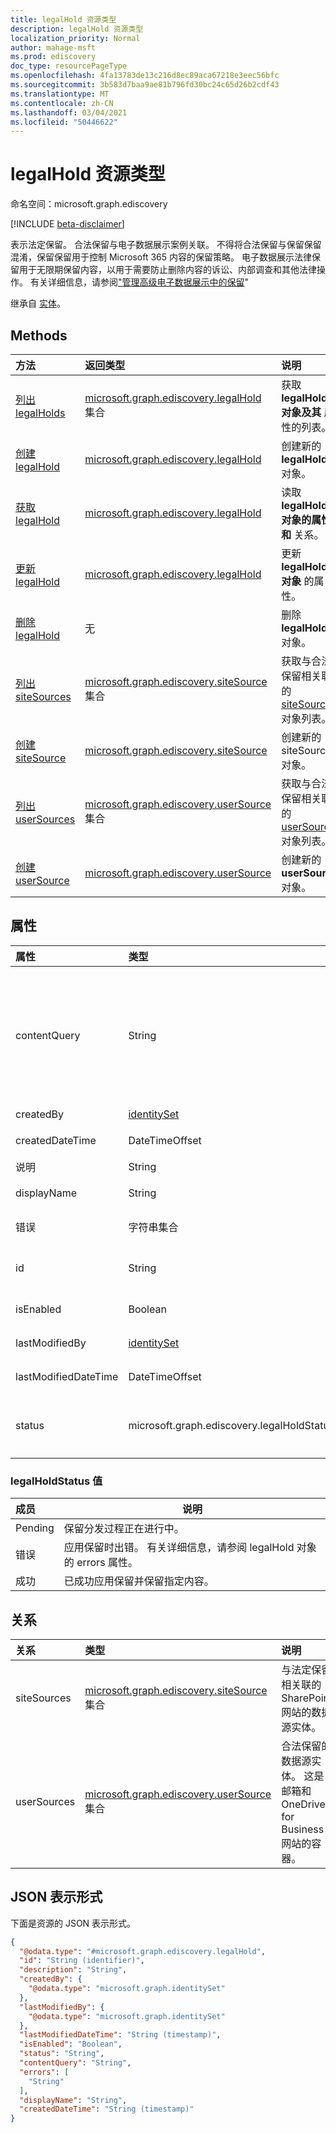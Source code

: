 ```yaml
---
title: legalHold 资源类型
description: legalHold 资源类型
localization_priority: Normal
author: mahage-msft
ms.prod: ediscovery
doc_type: resourcePageType
ms.openlocfilehash: 4fa13783de13c216d8ec89aca67218e3eec56bfc
ms.sourcegitcommit: 3b583d7baa9ae81b796fd30bc24c65d26b2cdf43
ms.translationtype: MT
ms.contentlocale: zh-CN
ms.lasthandoff: 03/04/2021
ms.locfileid: "50446622"
---
```

# <a name="legalhold-resource-type"></a>legalHold 资源类型

命名空间：microsoft.graph.ediscovery

[!INCLUDE [beta-disclaimer](../../includes/beta-disclaimer.md)]

表示法定保留。 合法保留与电子数据展示案例关联。 不得将合法保留与保留保留混淆，保留保留用于控制 Microsoft 365 内容的保留策略。 电子数据展示法律保留用于无限期保留内容，以用于需要防止删除内容的诉讼、内部调查和其他法律操作。 有关详细信息，请参阅["管理高级电子数据展示中的保留](/microsoft-365/compliance/managing-holds)"

继承自 [实体](../resources/entity.md)。

## <a name="methods"></a>Methods

|方法|返回类型|说明|
|:---|:---|:---|
|[列出 legalHolds](../api/ediscovery-case-list-legalholds.md)|[microsoft.graph.ediscovery.legalHold](../resources/ediscovery-legalhold.md) 集合|获取  **legalHold 对象及其** 属性的列表。|
|[创建 legalHold](../api/ediscovery-case-post-legalholds.md)|[microsoft.graph.ediscovery.legalHold](../resources/ediscovery-legalhold.md)|创建新的 **legalHold** 对象。|
|[获取 legalHold](../api/ediscovery-legalhold-get.md)|[microsoft.graph.ediscovery.legalHold](../resources/ediscovery-legalhold.md)|读取 **legalHold 对象的属性和** 关系。|
|[更新 legalHold](../api/ediscovery-legalhold-update.md)|[microsoft.graph.ediscovery.legalHold](../resources/ediscovery-legalhold.md)|更新 **legalHold 对象** 的属性。|
|[删除 legalHold](../api/ediscovery-legalhold-delete.md)|无|删除 **legalHold** 对象。|
|[列出 siteSources](../api/ediscovery-legalhold-list-sitesources.md)|[microsoft.graph.ediscovery.siteSource](../resources/ediscovery-sitesource.md) 集合|获取与合法保留相关联的 [siteSource](../resources/ediscovery-sitesource.md) 对象列表。|
|[创建 siteSource](../api/ediscovery-legalhold-post-sitesources.md)|[microsoft.graph.ediscovery.siteSource](../resources/ediscovery-sitesource.md)|创建新的 siteSource 对象。|
|[列出 userSources](../api/ediscovery-legalhold-list-usersources.md)|[microsoft.graph.ediscovery.userSource](../resources/ediscovery-usersource.md) 集合|获取与合法保留相关联的 [userSource](../resources/ediscovery-usersource.md) 对象列表。|
|[创建 userSource](../api/ediscovery-legalhold-post-usersources.md)|[microsoft.graph.ediscovery.userSource](../resources/ediscovery-usersource.md)|创建新的 **userSource** 对象。|

## <a name="properties"></a>属性

|属性|类型|说明|
|:---|:---|:---|
|contentQuery|String|指定要位于指定位置的内容的 KQL 查询。 若要了解更多信息，请参阅内容搜索和电子数据展示的关键字 [查询和搜索条件](/microsoft-365/compliance/keyword-queries-and-search-conditions)。  若要保留指定位置中所有内容，请保留 **contentQuery** 为空。 |
|createdBy|[identitySet](../resources/identityset.md)|创建合法保留的用户。 |
|createdDateTime|DateTimeOffset|创建合法保留的日期和时间。 |
|说明|String| 法定保留说明。 |
|displayName|String| 法定显示名称的一部分。 |
|错误|字符串集合|列出置于保留时发生的任何错误。 |
|id|String|电子数据展示案例的 ID。 只读。 继承自 [实体](../resources/entity.md)。 |
|isEnabled|Boolean|指示是否启用保留并主动保留内容。 |
|lastModifiedBy|[identitySet](../resources/identityset.md)|上次修改法定保留的用户。|
|lastModifiedDateTime|DateTimeOffset|上次修改合法保留的日期和时间。 |
|status|microsoft.graph.ediscovery.legalHoldStatus|合法保留的状态。 可取值为：`Pending`、`Error`、`Success`、`UnknownFutureValue`。|

### <a name="legalholdstatus-values"></a>legalHoldStatus 值

|成员|说明|
|:---|-----------|
|Pending| 保留分发过程正在进行中。 |
|错误| 应用保留时出错。 有关详细信息，请参阅 legalHold 对象的 errors 属性。 |
|成功| 已成功应用保留并保留指定内容。 |

## <a name="relationships"></a>关系

|关系|类型|说明|
|:---|:---|:---|
|siteSources|[microsoft.graph.ediscovery.siteSource](../resources/ediscovery-sitesource.md) 集合|与法定保留相关联的 SharePoint 网站的数据源实体。 |
|userSources|[microsoft.graph.ediscovery.userSource](../resources/ediscovery-usersource.md) 集合| 合法保留的数据源实体。 这是邮箱和 OneDrive for Business 网站的容器。|

## <a name="json-representation"></a>JSON 表示形式

下面是资源的 JSON 表示形式。
<!-- {
  "blockType": "resource",
  "keyProperty": "id",
  "@odata.type": "microsoft.graph.ediscovery.legalHold",
  "baseType": "microsoft.graph.entity",
  "openType": false
}
-->

``` json
{
  "@odata.type": "#microsoft.graph.ediscovery.legalHold",
  "id": "String (identifier)",
  "description": "String",
  "createdBy": {
    "@odata.type": "microsoft.graph.identitySet"
  },
  "lastModifiedBy": {
    "@odata.type": "microsoft.graph.identitySet"
  },
  "lastModifiedDateTime": "String (timestamp)",
  "isEnabled": "Boolean",
  "status": "String",
  "contentQuery": "String",
  "errors": [
    "String"
  ],
  "displayName": "String",
  "createdDateTime": "String (timestamp)"
}
```

